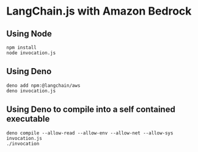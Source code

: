 # LangChain.js with Amazon Bedrock

## Using Node

```
npm install
node invocation.js
```

## Using Deno

```
deno add npm:@langchain/aws
deno invocation.js
```

## Using Deno to compile into a self contained executable

```
deno compile --allow-read --allow-env --allow-net --allow-sys invocation.js
./invocation
```
